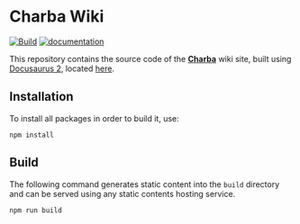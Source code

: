 # Charba Wiki

[![Build](https://github.com/pepstock-org/Charba-Wiki/workflows/Build/badge.svg?branch=master)](https://github.com/pepstock-org/Charba-Wiki/actions/) 
[![documentation](https://img.shields.io/static/v1?message=Documentation&color=informational)](https://pepstock-org.github.io/Charba-Wiki)

This repository contains the source code of the **[Charba](https://github.com/pepstock-org/Charba)** wiki site, built using [Docusaurus 2](https://v2.docusaurus.io/), located [here](https://www.pepstock.org/Charba-Wiki).

## Installation

To install all packages in order to build it, use:

```console
npm install
```

## Build

The following command generates static content into the `build` directory and can be served using any static contents hosting service.

```console
npm run build
```
